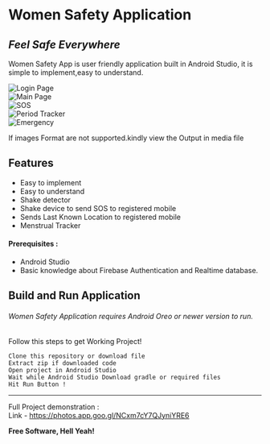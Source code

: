 # Women Safety Application
## _Feel Safe Everywhere_


Women Safety App is user friendly application built in Android Studio,
it is simple to implement,easy to understand.



![Login Page](media/loginpages.jpg)
<br>
![Main Page](media/MainPage.jpg)
<br>
![SOS](media/sos.jpg)
<br>
![Period Tracker](media/period_tracker.jpg)
<br>
![Emergency](media/emergency.jpg)

If images Format are not supported.kindly view the Output in media file




## Features

- Easy to implement
- Easy to understand
- Shake detector
- Shake device to send SOS to registered mobile
- Sends Last Known Location to registered mobile
- Menstrual Tracker

#### Prerequisites :
- Android Studio
- Basic knowledge about Firebase Authentication and Realtime database.
## Build and Run Application

###### Women Safety Application requires Android Oreo or newer version to run.
Follow this steps to get Working Project!
```
Clone this repository or download file
Extract zip if downloaded code
Open project in Android Studio
Wait while Android Studio Download gradle or required files
Hit Run Button !
```

------------

Full Project demonstration  :<br>
Link - https://photos.app.goo.gl/NCxm7cY7QJyniYRE6

**Free Software, Hell Yeah!**

[//]: # (These are reference links used in the body of this note and get stripped out when the markdown processor does its job. There is no need to format nicely because it shouldn't be seen. Thanks SO - http://stackoverflow.com/questions/4823468/store-comments-in-markdown-syntax)

   
